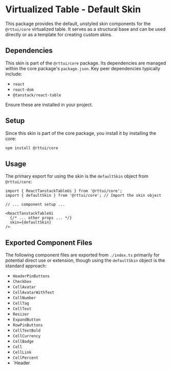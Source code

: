 # Virtualized Table - Default Skin

This package provides the default, unstyled skin components for the `@rttui/core` virtualized table. It serves as a structural base and can be used directly or as a template for creating custom skins.

## Dependencies

This skin is part of the `@rttui/core` package. Its dependencies are managed within the core package's `package.json`. Key peer dependencies typically include:

- `react`
- `react-dom`
- `@tanstack/react-table`

Ensure these are installed in your project.

## Setup

Since this skin is part of the core package, you install it by installing the core:

```bash
npm install @rttui/core
```

## Usage

The primary export for using the skin is the `defaultSkin` object from `@rttui/core`:

```tsx
import { ReactTanstackTableUi } from '@rttui/core';
import { defaultSkin } from '@rttui/core'; // Import the skin object

// ... component setup ...

<ReactTanstackTableUi
  {/* ... other props ... */}
  skin={defaultSkin}
/>
```

## Exported Component Files

The following component files are exported from `./index.ts` primarily for potential direct use or extension, though using the `defaultSkin` object is the standard approach:

- `HeaderPinButtons`
- `Checkbox`
- `CellAvatar`
- `CellAvatarWithText`
- `CellNumber`
- `CellTag`
- `CellText`
- `Resizer`
- `ExpandButton`
- `RowPinButtons`
- `CellTextBold`
- `CellCurrency`
- `CellBadge`
- `Cell`
- `CellLink`
- `CellPercent`
- `Header
